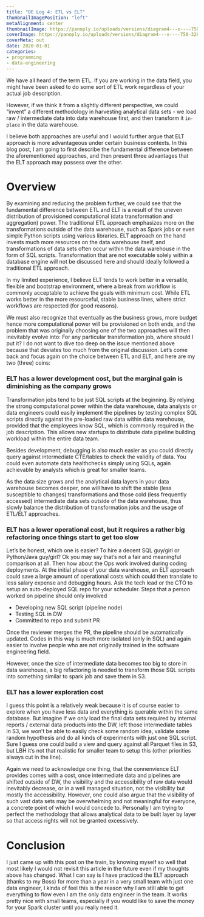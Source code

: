 ```yaml
---
title: "DE Log 4: ETL vs ELT"
thumbnailImagePosition: "left"
metaAlignment: center
thumbnailImage: https://panoply.io/uploads/versions/diagram4---x----750-328x---.jpg
coverImage: https://panoply.io/uploads/versions/diagram4---x----750-328x---.jpg
coverMeta: out
date: 2020-01-01
categories:
- programming
- data-engineering
---
```


We have all heard of the term ETL. If you are working in the data field, you might have been asked to do some sort of ETL work regardless of your actual job description. 
<!--more-->

However, if we think it from a slightly different perspective, we could “invent” a different methodology in harvesting analytical data sets - we load raw / intermediate data into data warehouse first, and then transform it `in-place` in the data warehouse. 

I believe both approaches are useful and I would further argue that ELT approach is more advantageous under certain business contexts. In this blog post, I am going to first describe the fundamental difference between the aforementioned approaches, and then present three advantages that the ELT approach may possess over the other. 

# Overview

By examining and reducing the problem further, we could see that the fundamental difference between ETL and ELT is a result of the uneven distribution of provisioned computational (data transformation and aggregation) power. The traditional ETL approach emphasizes more on the transformations outside of the data warehouse, such as Spark jobs or even simple Python scripts using various libraries. ELT approach on the hand invests much more resources on the data warehouse itself, and transformations of data sets often occur within the data warehouse in the form of SQL scripts. Transformation that are not executable solely within a database engine will not be discussed here and should ideally followed a traditional ETL approach.

In my limited experience, I believe ELT tends to work better in a versatile, flexible and bootstrap environment, where a break from workflow is commonly acceptable to achieve the goals with minimum cost. While ETL works better in the more resourceful, stable business lines, where strict workflows are respected (for good reasons). 

We must also recognize that eventually as the business grows, more budget hence more computational power will be provisioned on both ends, and the problem that was originally choosing one of the two approaches will then inevitably evolve into: For any particular transformation job, where  should I put it? I do not want to dive too deep on the issue mentioned above because that deviates too much from the original discussion. Let’s come back and focus again on the choice between ETL and ELT, and here are my two (three) coins:

### ELT has a lower development cost, but the marginal gain is diminishing as the company grows

Transformation jobs tend to be just SQL scripts at the beginning. By relying the strong computational power within the data warehouse, data analysts or data engineers could easily implement the pipelines by testing complex SQL scripts directly against the pre-loaded raw data within data warehouse, provided that the employees know SQL, which is commonly required in the job description. This allows new startups to distribute data pipeline building workload within the entire data team. 

Besides development, debugging is also much easier as you could directly query against intermediate CTE/tables to check the validity of data. You could even automate data healthchecks simply using SQLs, again achievable by analysts which is great for smaller teams. 

As the data size grows and the analytical data layers in your data warehouse becomes deeper, one will have to shift the stable (less susceptible to changes) transformations and those cold (less frequently accessed) intermediate data sets outside of the data warehouse, thus slowly balance the distribution of transformation jobs and the usage of ETL/ELT approaches.

### ELT has a lower operational cost,  but it requires a rather big refactoring once things start to get too slow

Let’s be honest, which one is easier? To hire a decent SQL guy/girl or Python/Java guy/girl? Ok you may say that’s not a fair and meaningful comparison at all. Then how about the Ops work involved during coding deployments. At the initial phase of your data warehouse, an ELT approach could save a large amount of operational costs which could then translate to less salary expense and debugging hours. Ask the tech lead or the CTO to setup an auto-deployed SQL repo for your scheduler. Steps that a person worked on pipeline should only involved 

- Developing new SQL script (pipeline node)
- Testing SQL in DW
- Committed to repo and submit PR

Once the reviewer merges the PR, the pipeline should be automatically updated. Codes in this way is much more isolated (only in SQL) and again easier to involve people who are not originally trained in the software engineering field. 

However, once the size of intermediate data becomes too big to store in data warehouse, a big refactoring is needed to transform those SQL scripts into something similar to spark job and save them in S3. 

### ELT has a lower exploration cost

I guess this point is a relatively weak because it is of course easier to explore when you have less data and everything is querable within the same database. But imagine if we only load the final data sets required by internal reports / external data products into the DW, left those intermediate tables in S3, we won’t be able to easily check some random idea, validate some random hypothesis and do all kinds of experiments with just one SQL script. Sure I guess one could build a view and query against all Parquet files in S3, but LBH it’s not that realistic for smaller team  to setup this (other priorities always cut in the line). 

Again we need to acknowledge one thing, that the connenvience ELT provides comes with a cost, once intermediate data and pipelines are shifted outside of DW, the visibility and the accessibility of raw data would inevitably decrease, or in a well managed situation, not the visibility but mostly the accessibility. However, one could also argue that the visibility of such vast data sets may be overwhelming and not meaningful for everyone, a concrete point of which I would concede to. Personally I am trying to perfect the methodology that allows analytical data to be built layer by layer so that access rights will not be granted excessively. 

# Conclusion
I just came up with this post on the train, by knowing myself so well that most likely I would not revisit this article in the future even if my thoughts above has changed. What I can say is I have practiced the ELT approach (thanks to my Boss) for more than a year in a very small team with just one data engineer, I kinda of feel this is the reason why I am still able to get everything to flow even I am the only data engineer in the team. It works pretty nice with small teams, especially if you would like to save the money for your Spark cluster until you really need it. 

